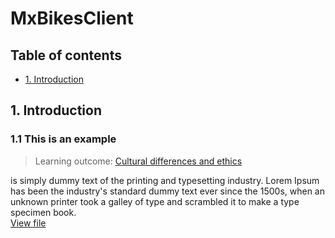 # MxBikesClient

## Table of contents
- [1. Introduction](#1-introduction)

##  1. Introduction


### 1.1 This is an example 
> Learning outcome: [Cultural differences and ethics](/learningOutcomes.md#5-Cultural-differences-and-ethics)

is simply dummy text of the printing and typesetting industry. Lorem Ipsum has been the industry's standard dummy text ever since the 1500s, when an unknown printer took a galley of type and scrambled it to make a type specimen book.   
[View file]()
